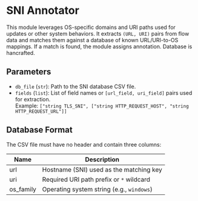 # SNI Annotator

This module leverages OS-specific domains and URI paths used for updates or other system behaviors. It extracts `(URL, URI)` pairs from flow data and matches them against a database of known URL/URI-to-OS mappings. If a match is found, the module assigns annotation. Database is hancrafted.

## Parameters

- `db_file` (`str`): Path to the SNI database CSV file.
- `fields` (`list`): List of field names or `[url_field, uri_field]` pairs used for extraction.  
  Example: `["string TLS_SNI", ["string HTTP_REQUEST_HOST", "string HTTP_REQUEST_URL"]]`

## Database Format

The CSV file must have no header and contain three columns:

| Name       | Description                                 |
|------------|---------------------------------------------|
| url        | Hostname (SNI) used as the matching key     |
| uri        | Required URI path prefix or `*` wildcard    |
| os_family  | Operating system string (e.g., `windows`)   |
